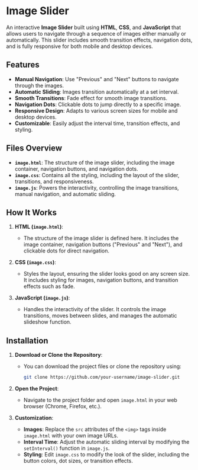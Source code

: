 
# Image Slider

An interactive **Image Slider** built using **HTML**, **CSS**, and **JavaScript** that allows users to navigate through a sequence of images either manually or automatically. This slider includes smooth transition effects, navigation dots, and is fully responsive for both mobile and desktop devices.

## Features

- **Manual Navigation**: Use "Previous" and "Next" buttons to navigate through the images.
- **Automatic Sliding**: Images transition automatically at a set interval.
- **Smooth Transitions**: Fade effect for smooth image transitions.
- **Navigation Dots**: Clickable dots to jump directly to a specific image.
- **Responsive Design**: Adapts to various screen sizes for mobile and desktop devices.
- **Customizable**: Easily adjust the interval time, transition effects, and styling.

## Files Overview

- **`image.html`**: The structure of the image slider, including the image container, navigation buttons, and navigation dots.
- **`image.css`**: Contains all the styling, including the layout of the slider, transitions, and responsiveness.
- **`image.js`**: Powers the interactivity, controlling the image transitions, manual navigation, and automatic sliding.

## How It Works

1. **HTML (`image.html`)**: 
   - The structure of the image slider is defined here. It includes the image container, navigation buttons ("Previous" and "Next"), and clickable dots for direct navigation.
   
2. **CSS (`image.css`)**: 
   - Styles the layout, ensuring the slider looks good on any screen size. It includes styling for images, navigation buttons, and transition effects such as fade.

3. **JavaScript (`image.js`)**: 
   - Handles the interactivity of the slider. It controls the image transitions, moves between slides, and manages the automatic slideshow function.

## Installation

1. **Download or Clone the Repository**: 
   - You can download the project files or clone the repository using:
     ```bash
     git clone https://github.com/your-username/image-slider.git
     ```
   
2. **Open the Project**:
   - Navigate to the project folder and open `image.html` in your web browser (Chrome, Firefox, etc.).

3. **Customization**:
   - **Images**: Replace the `src` attributes of the `<img>` tags inside `image.html` with your own image URLs.
   - **Interval Time**: Adjust the automatic sliding interval by modifying the `setInterval()` function in `image.js`.
   - **Styling**: Edit `image.css` to modify the look of the slider, including the button colors, dot sizes, or transition effects.




